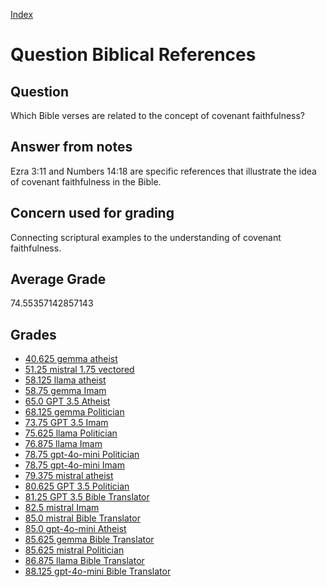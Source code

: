 
[Index](../../index.md)
# Question Biblical References
## Question
Which Bible verses are related to the concept of covenant faithfulness?

## Answer from notes
Ezra 3:11 and Numbers 14:18 are specific references that illustrate the idea of covenant faithfulness in the Bible.

## Concern used for grading
Connecting scriptural examples to the understanding of covenant faithfulness.

## Average Grade
74.55357142857143

## Grades
 * [40.625 gemma atheist](../answers/gemma_atheist/Biblical_References.md)
 * [51.25 mistral 1.75 vectored](../answers/mistral_1.75_vectored/Biblical_References.md)
 * [58.125 llama atheist](../answers/llama_atheist/Biblical_References.md)
 * [58.75 gemma Imam](../answers/gemma_Imam/Biblical_References.md)
 * [65.0 GPT 3.5 Atheist](../answers/GPT_3.5_Atheist/Biblical_References.md)
 * [68.125 gemma Politician](../answers/gemma_Politician/Biblical_References.md)
 * [73.75 GPT 3.5 Imam](../answers/GPT_3.5_Imam/Biblical_References.md)
 * [75.625 llama Politician](../answers/llama_Politician/Biblical_References.md)
 * [76.875 llama Imam](../answers/llama_Imam/Biblical_References.md)
 * [78.75 gpt-4o-mini Politician](../answers/gpt-4o-mini_Politician/Biblical_References.md)
 * [78.75 gpt-4o-mini Imam](../answers/gpt-4o-mini_Imam/Biblical_References.md)
 * [79.375 mistral atheist](../answers/mistral_atheist/Biblical_References.md)
 * [80.625 GPT 3.5 Politician](../answers/GPT_3.5_Politician/Biblical_References.md)
 * [81.25 GPT 3.5 Bible Translator](../answers/GPT_3.5_Bible_Translator/Biblical_References.md)
 * [82.5 mistral Imam](../answers/mistral_Imam/Biblical_References.md)
 * [85.0 mistral Bible Translator](../answers/mistral_Bible_Translator/Biblical_References.md)
 * [85.0 gpt-4o-mini Atheist](../answers/gpt-4o-mini_Atheist/Biblical_References.md)
 * [85.625 gemma Bible Translator](../answers/gemma_Bible_Translator/Biblical_References.md)
 * [85.625 mistral Politician](../answers/mistral_Politician/Biblical_References.md)
 * [86.875 llama Bible Translator](../answers/llama_Bible_Translator/Biblical_References.md)
 * [88.125 gpt-4o-mini Bible Translator](../answers/gpt-4o-mini_Bible_Translator/Biblical_References.md)
